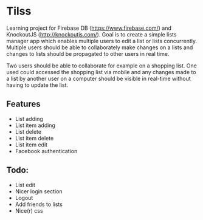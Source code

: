 Tilss
======

Learning project for Firebase DB (https://www.firebase.com/) and KnockoutJS (http://knockoutjs.com/). 
Goal is to create a simple lists manager app which enables multiple users to edit a list or lists concurrently.
Multiple users should be able to collaborately make changes on a lists and changes to lists 
should be propagated to other users in real time.

Two users should be able to collaborate for example on a shopping list. One used could accessed the shopping list via mobile and any changes made to a list by another user on a computer should be visible in real-time without having to update the list.

Features 
-----
- List adding
- List item adding 
- List delete 
- List item delete 
- List item edit 
- Facebook authentication 

Todo:
-----
- List edit
- Nicer login section
- Logout
- Add friends to lists
- Nice(r) css

